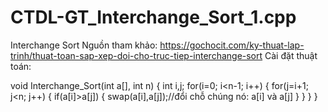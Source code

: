 # CTDL-GT_Interchange_Sort_1.cpp
Interchange Sort 
Nguồn tham khảo: https://gochocit.com/ky-thuat-lap-trinh/thuat-toan-sap-xep-doi-cho-truc-tiep-interchange-sort
Cài đặt thuật toán: 

void Interchange_Sort(int a[], int n)
{
	int i,j;
	for(i=0; i<n-1; i++)
  {
		for(j=i+1; j<n; j++)
    {
			if(a[i]>a[j])
      {
				swap(a[i],a[j]);//đổi chỗ chúng nó:  a[i] và a[j]
			}
		}
	}
}
